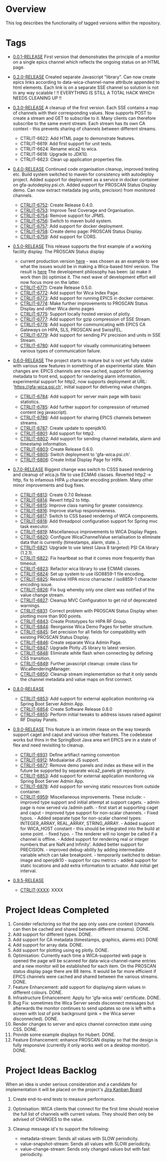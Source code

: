 # Overview

This log describes the functionality of tagged versions within the repository.

# Tags  
* [0.0.1-RELEASE](https://git.psi.ch/controls_highlevel_applications/ch.psi.wica2/tags/0.0.1-RELEASE)
  First version that demonstrates the principle of a monitor on a single epics channel
  which reflects the ongoing status on an HTML page.

* [0.2.0-RELEASE](https://git.psi.ch/controls_highlevel_applications/ch.psi.wica2/tags/0.2.0-RELEASE)
  Created separate Javascript "library". Can now create epics links according to
  data-wica-channel-name attribute appended to html elements.
  Each link is on a separate SSE channel so solution is not in any way scalable !
  !! EVERYTHING IS STILL A TOTAL HACK WHICH NEEDS CLEANING UP !!

* [0.3.0-RELEASE](https://git.psi.ch/controls_highlevel_applications/ch.psi.wica2/tags/0.3.0-RELEASE)
  A cleanup of the first version. Each SSE contains a map of channels with their
  corresponding values. Now supports POST to create a stream and GET to subscribe to it.
  Many clients can therefore subscribe to the same event stream.
  Each stream has its own CA context - this prevents sharing of channels between
  different streams.

   - CTRLIT-6622: Add HTML page to demonstrate features.
   - CTRLIT-6619: Add first support for unit tests.
   - CTRLIT-6624: Rename wica2 to wica.
   - CTRLIT-6618: Upgrade to JDK10.
   - CTRLIT-6623: Clean up application properties file.

* [0.4.0-RELEASE](https://git.psi.ch/controls_highlevel_applications/ch.psi.wica2/tags/0.4.0-RELEASE)
  Continued code organisation cleanup, improved testing etc. 
  Build system switched to maven for consistency with autodeploy project.
  Added support for deployment as a service in docker container on gfa-autodeploy.psi.ch.
  Added support for PROSCAN Status Display demo.
  Can now extract metadata (eg units, precision) from monitored channels.
   - [CTRLIT-6752](https://jira.psi.ch/browse/CTRLIT-6752): Create Release 0.4.0. 
   - [CTRLIT-6753](https://jira.psi.ch/browse/CTRLIT-6753): Improve Test Coverage and Organisation.
   - [CTRLIT-6754](https://jira.psi.ch/browse/CTRLIT-6754): Remove support for JPMS.
   - [CTRLIT-6756](https://jira.psi.ch/browse/CTRLIT-6756): Switch to maven build system.
   - [CTRLIT-6757](https://jira.psi.ch/browse/CTRLIT-6757): Add support for docker deployment.
   - [CTRLIT-6758](https://jira.psi.ch/browse/CTRLIT-6758): Create demo page: PROSCAN Status Display.
   - [CTRLIT-6759](https://jira.psi.ch/browse/CTRLIT-6759): Add support for CORS. 

* [0.5.0-RELEASE](https://git.psi.ch/controls_highlevel_applications/ch.psi.wica2/tags/0.5.0-RELEASE)
  This release supports the first example of a working facility display. The PROSCAN Status display
  - current production version [here](http://gfa-status.web.psi.ch/pro-status.html) - was chosen as an example to 
  see what the issues would be in making a Wica-based html version. The result is [here](https://gfa-autodeploy.psi.ch:8443/demo/ProscanStatusDisplayAdvanced.html) 
  The development philosophy has been: (a) make it work then (b) optimise it. The next wave of development effort will
  now focus more on the latter.
   - [CTRLIT-6771](https://jira.psi.ch/browse/CTRLIT-6771): Create Release 0.5.0. 
   - [CTRLIT-6772](https://jira.psi.ch/browse/CTRLIT-6772): Add support for Wica Index Page. 
   - [CTRLIT-6773](https://jira.psi.ch/browse/CTRLIT-6773): Add support for running EPICS in docker container.  
   - [CTRLIT-6774](https://jira.psi.ch/browse/CTRLIT-6774): Make further improvements to PROSCAN Status Display and other Wica demo pages
   - [CTRLIT-6775](https://jira.psi.ch/browse/CTRLIT-6775): Support locally hosted version of plotly.  
   - [CTRLIT-6777](https://jira.psi.ch/browse/CTRLIT-6777): Add support for gzip compression of SSE Stream.    
   - [CTRLIT-6778](https://jira.psi.ch/browse/CTRLIT-6778): Add support for communicating with EPICS CA Gateways on HIPA, SLS, PROSCAN and SwissFEL.             
   - [CTRLIT-6779](https://jira.psi.ch/browse/CTRLIT-6779): Add support for sending PV precision and units in SSE Stream.   
   - [CTRLIT-6780](https://jira.psi.ch/browse/CTRLIT-6780): Add support for visually communicating between various types of communication failure.      

* [0.6.0-RELEASE](https://git.psi.ch/controls_highlevel_applications/ch.psi.wica2/tags/0.6.0-RELEASE)
  The project starts to mature but is not yet fully stable with various new features in something of an experimental state.
  Main changes are: EPICS channels are now cached, support for delivering metadata to front end, support for rendering
  alarm information, experimental support for http2, now supports deployment at URL: 'https://gfa-wica.psi.ch', initial
  support for delivering value changes.  
   - [CTRLIT-6784](https://jira.psi.ch/browse/CTRLIT-6784): Add support for server main page with basic statistics. 
   - [CTRLIT-6785](https://jira.psi.ch/browse/CTRLIT-6785): Add further support for compression of returned content (eg javascript).
   - [CTRLIT-6786](https://jira.psi.ch/browse/CTRLIT-6786): Add support for sharing EPICS channels between streams.
   - [CTRLIT-6787](https://jira.psi.ch/browse/CTRLIT-6787): Create update to openjdk10.
   - [CTRLIT-6801](https://jira.psi.ch/browse/CTRLIT-6801): Add support for http2.
   - [CTRLIT-6802](https://jira.psi.ch/browse/CTRLIT-6802): Add support for sending channel metadata, alarm and timestamp information.
   - [CTRLIT-6803](https://jira.psi.ch/browse/CTRLIT-6803): Create Release 0.6.0. 
   - [CTRLIT-6805](https://jira.psi.ch/browse/CTRLIT-6805): Switch deployment to 'gfa-wica.psi.ch'.
   - [CTRLIT-6806](https://jira.psi.ch/browse/CTRLIT-6806): Create Initial Display Page for HIPA.

* [0.7.0-RELEASE](https://git.psi.ch/controls_highlevel_applications/ch.psi.wica2/tags/0.7.0-RELEASE)
   Biggest change was switch to CSSS based rendering and cleanup of wica.js file to use ECMA6 classes.
   Reverted http2 -> http, fix to infamous HIPA µ character encoding problem. Many other minor improvements and bug fixes.
   - [CTRLIT-6813](https://jira.psi.ch/browse/CTRLIT-6813): Create 0.7.0 Release.
   - [CTRLIT-6814](https://jira.psi.ch/browse/CTRLIT-6814): Revert http2 to http.
   - [CTRLIT-6815](https://jira.psi.ch/browse/CTRLIT-6815): Improve class naming for greater consistency.
   - [CTRLIT-6816](https://jira.psi.ch/browse/CTRLIT-6816): Improve startup responsiveness.
   - [CTRLIT-6817](https://jira.psi.ch/browse/CTRLIT-6817): Switch to CSS based rendering of WICA components.
   - [CTRLIT-6818](https://jira.psi.ch/browse/CTRLIT-6818): Add threadpool configuration support for Spring mvc task executor.
   - [CTRLIT-6819](https://jira.psi.ch/browse/CTRLIT-6819): Miscellaneous improvements to WICA Display Pages.
   - [CTRLIT-6820](https://jira.psi.ch/browse/CTRLIT-6820): Configure WicaChannelValue serialisation to eliminate data that is currently (timestamps, alarm, state..).
   - [CTRLIT-6821](https://jira.psi.ch/browse/CTRLIT-6821): Upgrade to use latest (Java 8 targeted) PSI CA library (1.2.1).
   - [CTRLIT-6822](https://jira.psi.ch/browse/CTRLIT-6822): Fix heartbeat so that it comes more frequently than timeout.
   - [CTRLIT-6823](https://jira.psi.ch/browse/CTRLIT-6823): Refactor wica library to use ECMA6 classes.
   - [CTRLIT-6824](https://jira.psi.ch/browse/CTRLIT-6824): Set up system to use ISO8859-1 file encoding.  
   - [CTRLIT-6825](https://jira.psi.ch/browse/CTRLIT-6825): Resolve HIPA micro charracter / iso8859-1 character encoding issue.     
   - [CTRLIT-6826](https://jira.psi.ch/browse/CTRLIT-6826): Fix bug whereby only one client was notified of the value change stream.   
   - [CTRLIT-6827](https://jira.psi.ch/browse/CTRLIT-6827): Cleanup MVC Configuration to get rid of deprecated warnings.            
   - [CTRLIT-6831](https://jira.psi.ch/browse/CTRLIT-6831): Correct problem with PROSCAN Status Display when plotting more than 900 points.
   - [CTRLIT-6843](https://jira.psi.ch/browse/CTRLIT-6843): Create Prototypes for HIPA RF Group.    
   - [CTRLIT-6844](https://jira.psi.ch/browse/CTRLIT-6844): Reorganise Wica Demo Pages for better structure.
   - [CTRLIT-6845](https://jira.psi.ch/browse/CTRLIT-6845): Set precision for all fields for compatibility with existing PROSCAN Status Display.
   - [CTRLIT-6846](https://jira.psi.ch/browse/CTRLIT-6846): Create separate Wica Admin Page.
   - [CTRLIT-6847](https://jira.psi.ch/browse/CTRLIT-6847): Upgrade Plotly JS library to latest version.
   - [CTRLIT-6848](https://jira.psi.ch/browse/CTRLIT-6848): Eliminate white flash when connecting by defining CSS transition.
   - [CTRLIT-6849](https://jira.psi.ch/browse/CTRLIT-6849): Further javascript cleanup: create class for WicaRenderingManager.
   - [CTRLIT-6850](https://jira.psi.ch/browse/CTRLIT-6850): Cleanup stream implementation so that it only sends the channel metadata and value maps on first connect.

* [0.8.0-RELEASE](https://git.psi.ch/controls_highlevel_applications/ch.psi.wica2/tags/0.8.0-RELEASE)
   - [CTRLIT-6853](https://jira.psi.ch/browse/CTRLIT-6853): Add support for external application monitoring via Spring Boot Server Admin App.
   - [CTRLIT-6854](https://jira.psi.ch/browse/CTRLIT-6854): Create Software Release 0.8.0
   - [CTRLIT-6855](https://jira.psi.ch/browse/CTRLIT-6854): Perform initial tweaks to address issues raised against RF Display Panels.

* [0.9.0-RELEASE](https://git.psi.ch/controls_highlevel_applications/ch.psi.wica2/tags/0.9.0-RELEASE)
  This feature is an interim rlease on the way towards support caget and caput and various other features.
  The codebease works but thins in the SpringBoot Java area wrt EPICS are in a state of flex and need revisiting to cleanup. 
   - [CTRLIT-6931](https://jira.psi.ch/browse/CTRLIT-6931): Define artifiact naming convention
   - [CTRLIT-6912](https://jira.psi.ch/browse/CTRLIT-6912): Modualarise JS support.
   - [CTRLIT-6877](https://jira.psi.ch/browse/CTRLIT-6877): Remove demo panels and index as these will in the future be supported by separate wica2_panels git repository.
   - [CTRLIT-6853](https://jira.psi.ch/browse/CTRLIT-6853): Add support for external application monitoring via Spring Boot Server Admin App.
   - [CTRLIT-6878](https://jira.psi.ch/browse/CTRLIT-6878): Add support for serving static resources from outside container.
   - [CTRLIT-6959](https://jira.psi.ch/browse/CTRLIT-6959): Miscellaneous improvements. These include: 
                                                            - improved type support and initial attempt at support cagets.
                                                            - admin page is now served via /admin path.
                                                            - first start at supporting caget and caput
                                                            - improved type support for non-scalar channels.
                                                            - Fixed typos.
                                                            - Added separate type for non-scalar channel types: INTEGER_ARRAY, REAL_ARRAY, STRING_ARRAY.
                                                            - Added support for WICA_HOST constant - this should be integrated into the build at some point.
                                                            - fixed typo.
                                                            - The renderer will no longer be called if a channel is offline. 
                                                            - Added support for rendering real or integer numbers that are  NaN and Infinity'. Added better support for PRECISION.
                                                            - improved debug-ability by adding intermediate variable which can take breakpoint.
                                                            - temporarily switched to debian image and openjdk10
                                                            - support for cpu metrics
                                                            - added support for static locations and add extra information to actuator. Add initial get interval.

* [0.9.5-RELEASE](https://git.psi.ch/controls_highlevel_applications/ch.psi.wica2/tags/0.9.5-RELEASE)
   - [CTRLIT-XXXX](https://jira.psi.ch/browse/CTRLIT-XXXX): XXXX




# Project Ideas Completed

1. Consider refactoring so that the app only uses one context (channels can then be cached and shared between 
different streams). DONE.
1. Add support for different types. DONE.
1. Add support for CA metadata (timestamps, graphics, alarms etc) DONE 
1. Add support for array data. DONE.
1. Add support for plotting using eg plotly. DONE.
1. Optimisation: Currently each time a WICA-supported web page is opened the page will be scanned for data-wica-channel-name
entries and a new monitor will be established for each item. On the PROSCAN status display page there are 88 items.
It would be far more efficient if EPICS channels were cached and shared between the various streams. DONE.
1. Feature Enhancement: add support for displaying alarm values in different colours. DONE.
1. Infrastructure Enhancement: Apply for 'gfa-wica web' certificate. DONE.
1. Bug Fix: sometimes the Wica Server sends disconnect messages but afterwards the monitor continues to send updates
so one is left with a screen with lost of pink background (pink = the Wica server disconnected). DONE.
1. Render changes to server and epics channel connection state using CSS.  DONE. 
1. Provide some example displays for Hubert. DONE.
1. Feature Enhancement: enhance PROSCAN display so that the design is fully responsive (currently it only works well on 
a desktop monitor). DONE.

# Project Ideas Backlog

When an idea is under serious consideration and a candidate for
implementation it will be placed on the project's [Jira Kanban Board](https://jira.psi.ch/secure/RapidBoard.jspa?rapidView=1631)
1. Create end-to-end tests to measure performance.
1. Optimisation: WICA clients that connect for the first time should receive the full list of channels with current 
values. They should then only be advised of CHANGES to the value.

1. Cleanup message id's to support the following:
   - metadata-stream: Sends all values with SLOW periodicity. 
   - value-snapshot-stream: Sends all values with SLOW periodicity. 
   - value-change-stream: Sends only changed values but with fast periodicity.

   